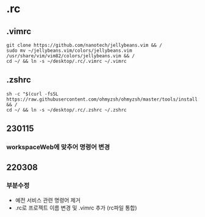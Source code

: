 # .rc
## .vimrc
```
git clone https://github.com/nanotech/jellybeans.vim && / 
sudo mv ~/jellybeans.vim/colors/jellybeans.vim /usr/share/vim/vim82/colors/jellybeans.vim && /
cd ~/ && ln -s ~/desktop/.rc/.vimrc ~/.vimrc
```

## .zshrc
```
sh -c "$(curl -fsSL https://raw.githubusercontent.com/ohmyzsh/ohmyzsh/master/tools/install.sh)" && /
cd ~/ && ln -s ~/desktop/.rc/.zshrc ~/.zshrc
```

## 230115
### workspaceWeb에 맞추어 명령어 변경

## 220308
### 부분수정
- 예전 서비스 관련 명령어 제거
- .rc로 프로젝트 이름 변경 및 .vimrc 추가 (rc파일 통합)
